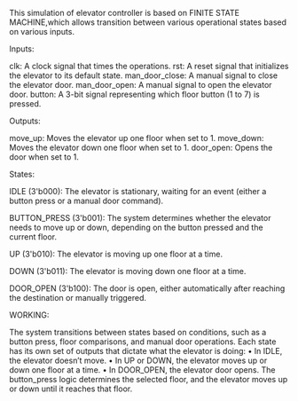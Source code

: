 This simulation of elevator controller is based on FINITE STATE MACHINE,which allows transition between various operational states based on various inputs.

Inputs:

clk: A clock signal that times the operations.
rst: A reset signal that initializes the elevator to its default state.
man_door_close: A manual signal to close the elevator door.
man_door_open: A manual signal to open the elevator door.
button: A 3-bit signal representing which floor button (1 to 7) is pressed.

Outputs:

move_up: Moves the elevator up one floor when set to 1.
move_down: Moves the elevator down one floor when set to 1.
door_open: Opens the door when set to 1.




States:

IDLE (3'b000):
The elevator is stationary, waiting for an event (either a button press or a manual door command).

BUTTON_PRESS (3'b001):
 The system determines whether the elevator needs to move up or down, depending on the button pressed and the current floor.
 
UP (3'b010):
The elevator is moving up one floor at a time.

DOWN (3'b011):
The elevator is moving down one floor at a time.

DOOR_OPEN (3'b100):
The door is open, either automatically after reaching the destination or manually triggered.

WORKING:

 The system transitions between states based on conditions, such as a button press, floor comparisons, and manual door operations.
 Each state has its own set of outputs that dictate what the elevator is doing:
•	In IDLE, the elevator doesn’t move.
•	In UP or DOWN, the elevator moves up or down one floor at a time.
•	In DOOR_OPEN, the elevator door opens.
  The button_press logic determines the selected floor, and the elevator moves up or down until it reaches that floor.
